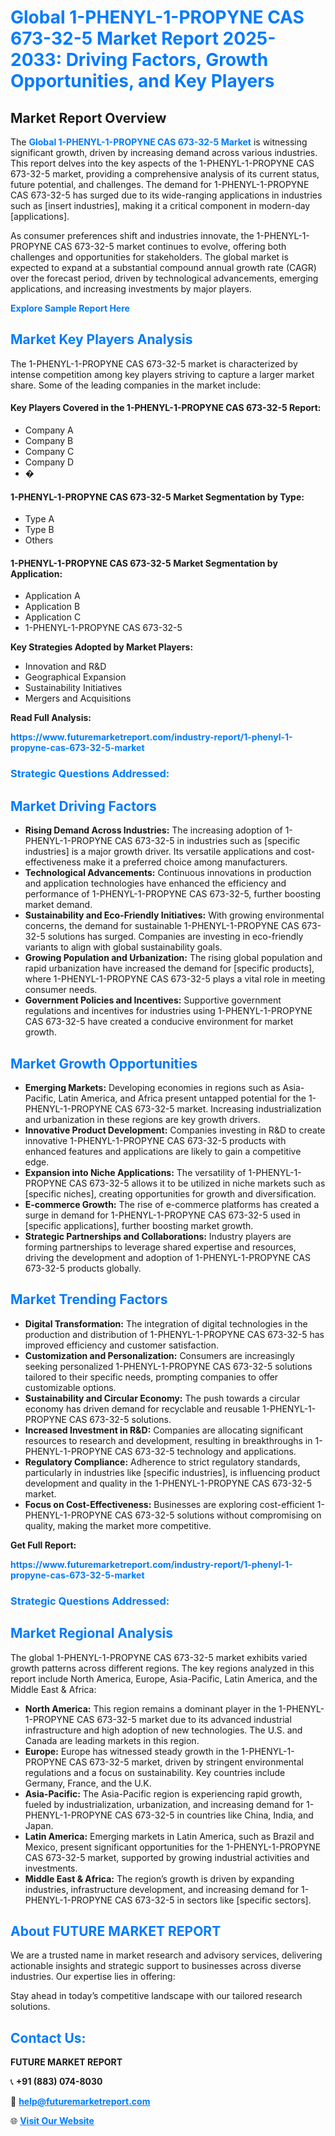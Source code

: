 <h1 style="color: #007BFF;">Global 1-PHENYL-1-PROPYNE CAS 673-32-5 Market Report 2025-2033: Driving Factors, Growth Opportunities, and Key Players</h1>

<section id="overview">
<h2>Market Report Overview</h2>
<p>The <a href="https://www.futuremarketreport.com/industry-report/1-phenyl-1-propyne-cas-673-32-5-market" style="color: #007BFF; text-decoration: none;"><strong>Global 1-PHENYL-1-PROPYNE CAS 673-32-5 Market</strong></a> is witnessing significant growth, driven by increasing demand across various industries. This report delves into the key aspects of the 1-PHENYL-1-PROPYNE CAS 673-32-5 market, providing a comprehensive analysis of its current status, future potential, and challenges. The demand for 1-PHENYL-1-PROPYNE CAS 673-32-5 has surged due to its wide-ranging applications in industries such as [insert industries], making it a critical component in modern-day [applications].</p>
<p>As consumer preferences shift and industries innovate, the 1-PHENYL-1-PROPYNE CAS 673-32-5 market continues to evolve, offering both challenges and opportunities for stakeholders. The global market is expected to expand at a substantial compound annual growth rate (CAGR) over the forecast period, driven by technological advancements, emerging applications, and increasing investments by major players.</p>
</section>

<section id="overview">
<p><a href="https://www.futuremarketreport.com/request-sample/reportId=116509" style="color: #007BFF; text-decoration: none;"><strong>Explore Sample Report Here</strong></a></p>
</section>

<section id="key-players">
<h2 style="color: #007BFF;">Market Key Players Analysis</h2>
<p>The 1-PHENYL-1-PROPYNE CAS 673-32-5 market is characterized by intense competition among key players striving to capture a larger market share. Some of the leading companies in the market include:</p>
<h4>Key Players Covered in the 1-PHENYL-1-PROPYNE CAS 673-32-5 Report:</h4>
<ul><li>Company A</li><li>Company B</li><li>Company C</li><li>Company D</li><li>�</li></ul>
<h4>1-PHENYL-1-PROPYNE CAS 673-32-5 Market Segmentation by Type:</h4>
<ul><li>Type A</li><li>Type B</li><li>Others</li></ul>

<h4>1-PHENYL-1-PROPYNE CAS 673-32-5 Market Segmentation by Application:</h4>
<ul><li>Application A</li><li>Application B</li><li>Application C</li><li>1-PHENYL-1-PROPYNE CAS 673-32-5</li></ul>
<p><strong>Key Strategies Adopted by Market Players:</strong></p>
<ul>
<li>Innovation and R&D</li>
<li>Geographical Expansion</li>
<li>Sustainability Initiatives</li>
<li>Mergers and Acquisitions</li>
</ul>
</section>

<section>
<p><strong>Read Full Analysis: </strong></p><a href="https://www.futuremarketreport.com/industry-report/1-phenyl-1-propyne-cas-673-32-5-market" style="color: #007BFF; text-decoration: none;"><strong>https://www.futuremarketreport.com/industry-report/1-phenyl-1-propyne-cas-673-32-5-market</strong></a>
<h3 style="color: #007BFF;">Strategic Questions Addressed:</h3>
</section>

<section id="driving-factors">
<h2 style="color: #007BFF;">Market Driving Factors</h2>
<ul>
<li><strong>Rising Demand Across Industries:</strong> The increasing adoption of 1-PHENYL-1-PROPYNE CAS 673-32-5 in industries such as [specific industries] is a major growth driver. Its versatile applications and cost-effectiveness make it a preferred choice among manufacturers.</li>
<li><strong>Technological Advancements:</strong> Continuous innovations in production and application technologies have enhanced the efficiency and performance of 1-PHENYL-1-PROPYNE CAS 673-32-5, further boosting market demand.</li>
<li><strong>Sustainability and Eco-Friendly Initiatives:</strong> With growing environmental concerns, the demand for sustainable 1-PHENYL-1-PROPYNE CAS 673-32-5 solutions has surged. Companies are investing in eco-friendly variants to align with global sustainability goals.</li>
<li><strong>Growing Population and Urbanization:</strong> The rising global population and rapid urbanization have increased the demand for [specific products], where 1-PHENYL-1-PROPYNE CAS 673-32-5 plays a vital role in meeting consumer needs.</li>
<li><strong>Government Policies and Incentives:</strong> Supportive government regulations and incentives for industries using 1-PHENYL-1-PROPYNE CAS 673-32-5 have created a conducive environment for market growth.</li>
</ul>
</section>

<section id="growth-opportunities">
<h2 style="color: #007BFF;">Market Growth Opportunities</h2>
<ul>
<li><strong>Emerging Markets:</strong> Developing economies in regions such as Asia-Pacific, Latin America, and Africa present untapped potential for the 1-PHENYL-1-PROPYNE CAS 673-32-5 market. Increasing industrialization and urbanization in these regions are key growth drivers.</li>
<li><strong>Innovative Product Development:</strong> Companies investing in R&D to create innovative 1-PHENYL-1-PROPYNE CAS 673-32-5 products with enhanced features and applications are likely to gain a competitive edge.</li>
<li><strong>Expansion into Niche Applications:</strong> The versatility of 1-PHENYL-1-PROPYNE CAS 673-32-5 allows it to be utilized in niche markets such as [specific niches], creating opportunities for growth and diversification.</li>
<li><strong>E-commerce Growth:</strong> The rise of e-commerce platforms has created a surge in demand for 1-PHENYL-1-PROPYNE CAS 673-32-5 used in [specific applications], further boosting market growth.</li>
<li><strong>Strategic Partnerships and Collaborations:</strong> Industry players are forming partnerships to leverage shared expertise and resources, driving the development and adoption of 1-PHENYL-1-PROPYNE CAS 673-32-5 products globally.</li>
</ul>
</section>

<section id="trending-factors">
<h2 style="color: #007BFF;">Market Trending Factors</h2>
<ul>
<li><strong>Digital Transformation:</strong> The integration of digital technologies in the production and distribution of 1-PHENYL-1-PROPYNE CAS 673-32-5 has improved efficiency and customer satisfaction.</li>
<li><strong>Customization and Personalization:</strong> Consumers are increasingly seeking personalized 1-PHENYL-1-PROPYNE CAS 673-32-5 solutions tailored to their specific needs, prompting companies to offer customizable options.</li>
<li><strong>Sustainability and Circular Economy:</strong> The push towards a circular economy has driven demand for recyclable and reusable 1-PHENYL-1-PROPYNE CAS 673-32-5 solutions.</li>
<li><strong>Increased Investment in R&D:</strong> Companies are allocating significant resources to research and development, resulting in breakthroughs in 1-PHENYL-1-PROPYNE CAS 673-32-5 technology and applications.</li>
<li><strong>Regulatory Compliance:</strong> Adherence to strict regulatory standards, particularly in industries like [specific industries], is influencing product development and quality in the 1-PHENYL-1-PROPYNE CAS 673-32-5 market.</li>
<li><strong>Focus on Cost-Effectiveness:</strong> Businesses are exploring cost-efficient 1-PHENYL-1-PROPYNE CAS 673-32-5 solutions without compromising on quality, making the market more competitive.</li>
</ul>
</section>

<section>
<p><strong>Get Full Report: </strong></p><a href="https://www.futuremarketreport.com/industry-report/1-phenyl-1-propyne-cas-673-32-5-market" style="color: #007BFF; text-decoration: none;"><strong>https://www.futuremarketreport.com/industry-report/1-phenyl-1-propyne-cas-673-32-5-market</strong></a>
<h3 style="color: #007BFF;">Strategic Questions Addressed:</h3>
</section>


<section id="regional-analysis">
<h2 style="color: #007BFF;">Market Regional Analysis</h2>
<p>The global 1-PHENYL-1-PROPYNE CAS 673-32-5 market exhibits varied growth patterns across different regions. The key regions analyzed in this report include North America, Europe, Asia-Pacific, Latin America, and the Middle East & Africa:</p>
<ul>
<li><strong>North America:</strong> This region remains a dominant player in the 1-PHENYL-1-PROPYNE CAS 673-32-5 market due to its advanced industrial infrastructure and high adoption of new technologies. The U.S. and Canada are leading markets in this region.</li>
<li><strong>Europe:</strong> Europe has witnessed steady growth in the 1-PHENYL-1-PROPYNE CAS 673-32-5 market, driven by stringent environmental regulations and a focus on sustainability. Key countries include Germany, France, and the U.K.</li>
<li><strong>Asia-Pacific:</strong> The Asia-Pacific region is experiencing rapid growth, fueled by industrialization, urbanization, and increasing demand for 1-PHENYL-1-PROPYNE CAS 673-32-5 in countries like China, India, and Japan.</li>
<li><strong>Latin America:</strong> Emerging markets in Latin America, such as Brazil and Mexico, present significant opportunities for the 1-PHENYL-1-PROPYNE CAS 673-32-5 market, supported by growing industrial activities and investments.</li>
<li><strong>Middle East & Africa:</strong> The region’s growth is driven by expanding industries, infrastructure development, and increasing demand for 1-PHENYL-1-PROPYNE CAS 673-32-5 in sectors like [specific sectors].</li>
</ul>
</section>

<footer>
<h2 style="color: #007BFF;">About FUTURE MARKET REPORT</h2>
<p>We are a trusted name in market research and advisory services, delivering actionable insights and strategic support to businesses across diverse industries. Our expertise lies in offering:</p>

<p>Stay ahead in today’s competitive landscape with our tailored research solutions.</p>

<h2 style="color: #007BFF;">Contact Us:</h2>
<p><strong>FUTURE MARKET REPORT</strong></p>
<p>📞 <strong>+91 (883) 074-8030</strong></p>
<p>📧 <strong><a href="mailto:help@futuremarketreport.com" style="color: #007BFF;">help@futuremarketreport.com</a></strong></p>
<p>🌐 <strong><a href="https://www.futuremarketreport.com/" style="color: #007BFF;">Visit Our Website</a></strong></p>
</footer>